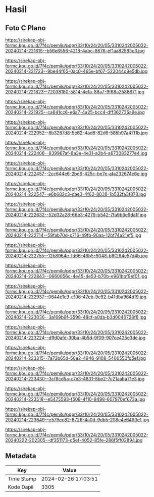 # Hasil

## Foto C Plano

https://sirekap-obj-formc.kpu.go.id/7f4c/pemilu/pdpr/33/10/24/20/05/3310242005022-20240214-221615--b56e6556-4218-4abc-8676-ef1aa82585c3.jpg

https://sirekap-obj-formc.kpu.go.id/7f4c/pemilu/pdpr/33/10/24/20/05/3310242005022-20240214-221723--9be44f65-0ac0-465e-bf67-523044d9e5db.jpg

https://sirekap-obj-formc.kpu.go.id/7f4c/pemilu/pdpr/33/10/24/20/05/3310242005022-20240214-221823--72038180-5814-4efa-88a7-9f68a2588871.jpg

https://sirekap-obj-formc.kpu.go.id/7f4c/pemilu/pdpr/33/10/24/20/05/3310242005022-20240214-221925--ca641cc6-e6a7-4a25-bcc4-dff362735a9e.jpg

https://sirekap-obj-formc.kpu.go.id/7f4c/pemilu/pdpr/33/10/24/20/05/3310242005022-20240214-222052--8b3267d8-5e62-4ad6-82d6-585b97a47f1b.jpg

https://sirekap-obj-formc.kpu.go.id/7f4c/pemilu/pdpr/33/10/24/20/05/3310242005022-20240214-222408--839967af-8a3e-4e31-a2b4-a673083277e4.jpg

https://sirekap-obj-formc.kpu.go.id/7f4c/pemilu/pdpr/33/10/24/20/05/3310242005022-20240214-222457--2cc644e6-2be6-425c-be7e-afa232674c6e.jpg

https://sirekap-obj-formc.kpu.go.id/7f4c/pemilu/pdpr/33/10/24/20/05/3310242005022-20240214-222547--e6b682c3-dae3-4f62-8038-1b532fa3f878.jpg

https://sirekap-obj-formc.kpu.go.id/7f4c/pemilu/pdpr/33/10/24/20/05/3310242005022-20240214-222632--52d32a28-66e3-4279-b542-7fa9b6e9da1f.jpg

https://sirekap-obj-formc.kpu.go.id/7f4c/pemilu/pdpr/33/10/24/20/05/3310242005022-20240214-222714--59fab70d-c716-49fb-90aa-12bf74a21ef5.jpg

https://sirekap-obj-formc.kpu.go.id/7f4c/pemilu/pdpr/33/10/24/20/05/3310242005022-20240214-222755--12b8964e-fd66-46b5-9048-b8f264e57d4b.jpg

https://sirekap-obj-formc.kpu.go.id/7f4c/pemilu/pdpr/33/10/24/20/05/3310242005022-20240214-222843--0660056c-4e45-4e53-b70b-e961bbf9ef01.jpg

https://sirekap-obj-formc.kpu.go.id/7f4c/pemilu/pdpr/33/10/24/20/05/3310242005022-20240214-222937--0644e1c9-c106-47eb-9e92-b41dba964df9.jpg

https://sirekap-obj-formc.kpu.go.id/7f4c/pemilu/pdpr/33/10/24/20/05/3310242005022-20240214-223036--3a169b9f-3598-48cf-a0da-b3d0046728f8.jpg

https://sirekap-obj-formc.kpu.go.id/7f4c/pemilu/pdpr/33/10/24/20/05/3310242005022-20240214-223224--dffd0afd-30ba-4b5d-9f09-907ce425e3de.jpg

https://sirekap-obj-formc.kpu.go.id/7f4c/pemilu/pdpr/33/10/24/20/05/3310242005022-20240214-223315--7a73b65d-50e2-4946-9108-5406550fd5ef.jpg

https://sirekap-obj-formc.kpu.go.id/7f4c/pemilu/pdpr/33/10/24/20/05/3310242005022-20240214-223430--3cf8cd5a-c7e3-4831-8be2-7c21aaba71e3.jpg

https://sirekap-obj-formc.kpu.go.id/7f4c/pemilu/pdpr/33/10/24/20/05/3310242005022-20240214-223518--e5475593-f508-4f10-9498-607970ef673a.jpg

https://sirekap-obj-formc.kpu.go.id/7f4c/pemilu/pdpr/33/10/24/20/05/3310242005022-20240214-223649--e579ec82-8726-4a0d-9db5-208c4e6490e1.jpg

https://sirekap-obj-formc.kpu.go.id/7f4c/pemilu/pdpr/33/10/24/20/05/3310242005022-20240222-202305--df351173-d5ef-4052-85fe-286f5ff02894.jpg


## Metadata

| Key        | Value               |
| ---------- | ------------------- |
| Time Stamp | 2024-02-26 17:03:51 |
| Kode Dapil | 3305                |



